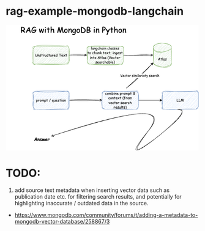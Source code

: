 # rag-example-mongodb-langchain 
![alt text](rag.drawio.png)


# TODO:

1. add source text metadata when inserting vector data such as publication date etc. for filtering search results, and potentially for highlighting inaccurate / outdated data in the source.
  - https://www.mongodb.com/community/forums/t/adding-a-metadata-to-mongodb-vector-database/258867/3
